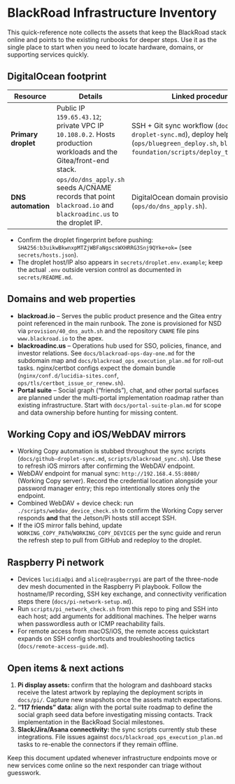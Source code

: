# BlackRoad Infrastructure Inventory

This quick-reference note collects the assets that keep the BlackRoad stack online and points to the existing runbooks for deeper steps. Use it as the single place to start when you need to locate hardware, domains, or supporting services quickly.

## DigitalOcean footprint

| Resource | Details | Linked procedures |
| --- | --- | --- |
| **Primary droplet** | Public IP `159.65.43.12`; private VPC IP `10.108.0.2`. Hosts production workloads and the Gitea/front-end stack. | SSH + Git sync workflow (`docs/github-droplet-sync.md`), deploy helpers (`ops/bluegreen_deploy.sh`, `blackroad-foundation/scripts/deploy_to_droplet.sh`).
| **DNS automation** | `ops/do/dns_apply.sh` seeds A/CNAME records that point `blackroad.io` and `blackroadinc.us` to the droplet IP. | DigitalOcean domain provisioning script (`ops/do/dns_apply.sh`).

- Confirm the droplet fingerprint before pushing: `SHA256:b3uikwBkwnxpMTZjWBFaNgscsWXHRRG3Snj9QYke+ok=` (see `secrets/hosts.json`).
- The droplet host/IP also appears in `secrets/droplet.env.example`; keep the actual `.env` outside version control as documented in `secrets/README.md`.

## Domains and web properties

- **blackroad.io** – Serves the public product presence and the Gitea entry point referenced in the main runbook. The zone is provisioned for NSD via `provision/40_dns_auth.sh` and the repository `CNAME` file pins `www.blackroad.io` to the apex.
- **blackroadinc.us** – Operations hub used for SSO, policies, finance, and investor relations. See `docs/blackroad-ops-day-one.md` for the subdomain map and `docs/blackroad_ops_execution_plan.md` for roll-out tasks. nginx/certbot configs expect the domain bundle (`nginx/conf.d/lucidia-sites.conf`, `ops/tls/certbot_issue_or_renew.sh`).
- **Portal suite** – Social graph (“friends”), chat, and other portal surfaces are planned under the multi-portal implementation roadmap rather than existing infrastructure. Start with `docs/portal-suite-plan.md` for scope and data ownership before hunting for missing content.

## Working Copy and iOS/WebDAV mirrors

- Working Copy automation is stubbed throughout the sync scripts (`docs/github-droplet-sync.md`, `scripts/blackroad_sync.sh`). Use these to refresh iOS mirrors after confirming the WebDAV endpoint.
- WebDAV endpoint for manual sync: `http://192.168.4.55:8080/` (Working Copy server). Record the credential location alongside your password manager entry; this repo intentionally stores only the endpoint.
- Combined WebDAV + device check: run `./scripts/webdav_device_check.sh` to confirm the Working Copy server responds **and** that the Jetson/Pi hosts still accept SSH.
- If the iOS mirror falls behind, update `WORKING_COPY_PATH`/`WORKING_COPY_DEVICES` per the sync guide and rerun the refresh step to pull from GitHub and redeploy to the droplet.

## Raspberry Pi network

- Devices `lucidia@pi` and `alice@raspberrypi` are part of the three-node dev mesh documented in the Raspberry Pi playbook. Follow the hostname/IP recording, SSH key exchange, and connectivity verification steps there (`docs/pi-network-setup.md`).
- Run `scripts/pi_network_check.sh` from this repo to ping and SSH into each host; add arguments for additional machines. The helper warns when passwordless auth or ICMP reachability fails.
- For remote access from macOS/iOS, the remote access quickstart expands on SSH config shortcuts and troubleshooting tactics (`docs/remote-access-guide.md`).

## Open items & next actions

1. **Pi display assets:** confirm that the hologram and dashboard stacks receive the latest artwork by replaying the deployment scripts in `docs/pi/`. Capture new snapshots once the assets match expectations.
2. **“117 friends” data:** align with the portal suite roadmap to define the social graph seed data before investigating missing contacts. Track implementation in the BackRoad Social milestones.
3. **Slack/Jira/Asana connectivity:** the sync scripts currently stub these integrations. File issues against `docs/blackroad_ops_execution_plan.md` tasks to re-enable the connectors if they remain offline.

Keep this document updated whenever infrastructure endpoints move or new services come online so the next responder can triage without guesswork.
